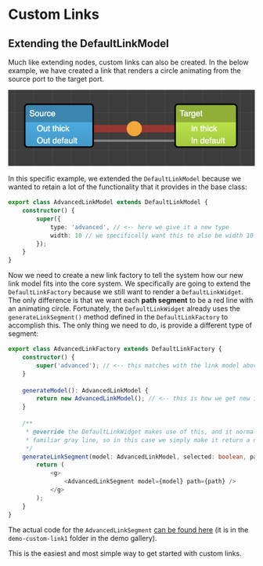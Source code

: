 # Custom Links

## Extending the DefaultLinkModel

Much like extending nodes, custom links can also be created.
In the below example, we have created a link that renders a circle animating from the source port to the target port.

![](./images/custom-link.png)

In this specific example, we extended the `DefaultLinkModel` because we wanted to retain
a lot of the functionality that it provides in the base class:

```typescript
export class AdvancedLinkModel extends DefaultLinkModel {
	constructor() {
		super({
			type: 'advanced', // <-- here we give it a new type
			width: 10 // we specifically want this to also be width 10
		});
	}
}
```

Now we need to create a new link factory to tell the system how our new link model fits into the core system. We specifically are going to extend the `DefaultLinkFactory` because we still want to render a `DefaultLinkWidget`. The only difference is that we want each __path segment__ to be a red line with an animating circle. Fortunately, the `DefaultLinkWidget` already uses the `generateLinkSegment()` method defined in the `DefaultLinkFactory` to accomplish this. The only thing we need to do, is provide a different type of segment:

```typescript
export class AdvancedLinkFactory extends DefaultLinkFactory {
	constructor() {
		super('advanced'); // <-- this matches with the link model above
	}

	generateModel(): AdvancedLinkModel {
		return new AdvancedLinkModel(); // <-- this is how we get new instances
	}

    /**
     * @override the DefaultLinkWidget makes use of this, and it normally renders that
     * familiar gray line, so in this case we simply make it return a new advanced segment.
     */
	generateLinkSegment(model: AdvancedLinkModel, selected: boolean, path: string) {
		return (
			<g>
				<AdvancedLinkSegment model={model} path={path} />
			</g>
		);
	}
}
```

The actual code for the `AdvancedLinkSegment` [can be found here](https://github.com/projectstorm/react-diagrams/blob/master/packages/diagrams-demo-gallery/demos/demo-custom-link1/index.tsx) (it is in the `demo-custom-link1` folder in the demo gallery).

This is the easiest and most simple way to get started with custom links. 